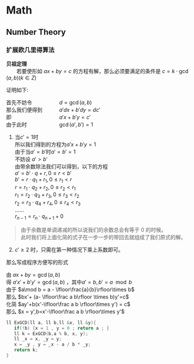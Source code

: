 # Math
## Number Theory

### 扩展欧几里得算法

__贝祖定理__  
&emsp;&emsp;若要使形如 $ax + by = c$ 的方程有解，那么必须要满足的条件是 $c = k\cdot\gcd(a,b)(k\in Z)$  

证明如下:  

首先不妨令 &emsp;&emsp;&emsp;&emsp;&emsp;$d = \gcd(a,b)$  
那么我们便得到 &emsp;&emsp;&emsp;$a'dx + b'dy = dc'$  
即 &emsp;&emsp;&emsp;&emsp;&emsp;&emsp;&emsp;&emsp;&emsp;$a'x+b'y=c'$  
由于此时 &emsp;&emsp;&emsp;&emsp;&emsp;&emsp;$\gcd(a',b') = 1$  

1. 当$c' = 1$时  
所以我们得到的方程为$a'x + b'y = 1$  
由于当$a' = b'$时$a'=b'=1$  
不妨设 $a'>b'$  
由带余数除法我们可以得到，以下的方程  
$a'=b'\cdot q+r,0\leq r<b'$  
$b'=r\cdot q_1+r_1,0\leq r_1<r$  
$r=r_1\cdot q_2+r_2,0\leq r_2<r_1$  
$r_1=r_2\cdot q_3+r_3,0\leq r_3<r_2$  
$r_2=r_3\cdot q_4+r_4,0\leq r_4<r_3$  
……  
$r_{n-1}=r_n\cdot q_{n+1}+0$
>由于余数是单调递减的所以说我们的余数总会有等于 0 的时候。  
此时我们将上面化简的式子在一步一步的带回去就组成了我们原式的解。

2.  $c'\geq 2$ 时，只需在第一种情况下乘上系数即可。

那么写成程序方便写的形式

由 $ax+by=\gcd(a,b)$  
得 $a'x' + b'y' = \gcd(a,b)$  ，其中$a'= b,b'= a \mod b$  
由于 $a\mod b = a - \lfloor\frac{a}{b}\rfloor\times b$  
那么 $bx'+ (a- \lfloor\frac a b\rfloor \times b)y'=c$  
化简 $ay'+b(x'-\lfloor\frac a b \rfloor\times y') = c$  
那么 $x = y',b=x'-\lfloor\frac a b \rfloor\times y'$

```cpp
ll ExGCD(ll a, ll b,ll &x, ll &y){
   if(!b) {x = 1 , y = 0 ; return a ; }
   ll k = ExGCD(b,a % b, x, y);
   ll _x = x, _y = y;
   x = _y , y = _x - a / b * _y;
   return k;
}
```